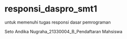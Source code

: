 # responsi_daspro_smt1
untuk memenuhi tugas responsi dasar pemrograman

Seto Andika Nugraha_21330004_B_Pendaftaran Mahsiswa
